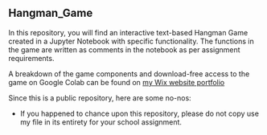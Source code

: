 ## Hangman_Game

In this repository, you will find an interactive text-based Hangman Game created in a Jupyter Notebook with specific functionality. The functions in the game are written as comments in the notebook as per assignment requirements.

A breakdown of the game components and download-free access to the game on Google Colab can be found on [my Wix website portfolio](https://kimberlytanyh.wixsite.com/portfolio)

Since this is a public repository, here are some no-nos:
- If you happened to chance upon this repository, please do not copy use my file in its entirety for your school assignment.


